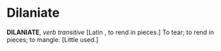 # Dilaniate

**DILANIATE**, _verb transitive_ \[Latin , to rend in pieces.\] To tear; to rend in pieces; to mangle. \[Little used.\]